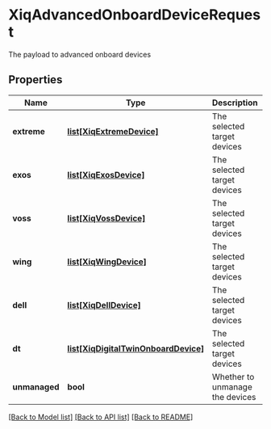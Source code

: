 # XiqAdvancedOnboardDeviceRequest

The payload to advanced onboard devices
## Properties
Name | Type | Description | Notes
------------ | ------------- | ------------- | -------------
**extreme** | [**list[XiqExtremeDevice]**](XiqExtremeDevice.md) | The selected target devices | [optional] 
**exos** | [**list[XiqExosDevice]**](XiqExosDevice.md) | The selected target devices | [optional] 
**voss** | [**list[XiqVossDevice]**](XiqVossDevice.md) | The selected target devices | [optional] 
**wing** | [**list[XiqWingDevice]**](XiqWingDevice.md) | The selected target devices | [optional] 
**dell** | [**list[XiqDellDevice]**](XiqDellDevice.md) | The selected target devices | [optional] 
**dt** | [**list[XiqDigitalTwinOnboardDevice]**](XiqDigitalTwinOnboardDevice.md) | The selected target devices | [optional] 
**unmanaged** | **bool** | Whether to unmanage the devices | [optional] 

[[Back to Model list]](../README.md#documentation-for-models) [[Back to API list]](../README.md#documentation-for-api-endpoints) [[Back to README]](../README.md)


